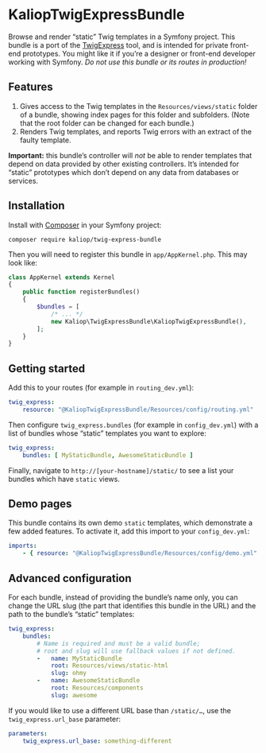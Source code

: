 # KaliopTwigExpressBundle

Browse and render “static” Twig templates in a Symfony project.
This bundle is a port of the [TwigExpress](https://github.com/kaliop/twig-express) tool, and is intended for private front-end prototypes. You might like it if you’re a designer or front-end developer working with Symfony. *Do not use this bundle or its routes in production!*

## Features

1.  Gives access to the Twig templates in the `Resources/views/static` folder of a bundle, showing index pages for this folder and subfolders. (Note that the root folder can be changed for each bundle.)
2.  Renders Twig templates, and reports Twig errors with an extract of the faulty template.

**Important:** this bundle’s controller will *not* be able to render templates that depend on data provided by other existing controllers. It’s intended for “static” prototypes which don’t depend on any data from databases or services.

## Installation

Install with [Composer](https://getcomposer.org/) in your Symfony project:

```
composer require kaliop/twig-express-bundle
```

Then you will need to register this bundle in `app/AppKernel.php`. This may look like:

```php
class AppKernel extends Kernel
{
    public function registerBundles()
    {
        $bundles = [
            /* ... */
            new Kaliop\TwigExpressBundle\KaliopTwigExpressBundle(),
        ];
    }
}
```

## Getting started

Add this to your routes (for example in `routing_dev.yml`):

```yaml
twig_express:
    resource: "@KaliopTwigExpressBundle/Resources/config/routing.yml"
```

Then configure `twig_express.bundles` (for example in `config_dev.yml`) with a list of bundles whose “static” templates you want to explore:

```yaml
twig_express:
    bundles: [ MyStaticBundle, AwesomeStaticBundle ]
```

Finally, navigate to `http://[your-hostname]/static/` to see a list your bundles which have `static` views.

## Demo pages

This bundle contains its own demo `static` templates, which demonstrate a few added features. To activate it, add this import to your `config_dev.yml`:

```yaml
imports:
    - { resource: "@KaliopTwigExpressBundle/Resources/config/demo.yml" }
```

## Advanced configuration

For each bundle, instead of providing the bundle’s name only, you can change the URL slug (the part that identifies this bundle in the URL) and the path to the bundle’s “static” templates:

```yaml
twig_express:
    bundles:
        # Name is required and must be a valid bundle;
        # root and slug will use fallback values if not defined.
        -   name: MyStaticBundle
            root: Resources/views/static-html
            slug: ohmy
        -   name: AwesomeStaticBundle
            root: Resources/components
            slug: awesome
```

If you would like to use a different URL base than `/static/…`, use the `twig_express.url_base` parameter:

```yaml
parameters:
    twig_express.url_base: something-different
```
